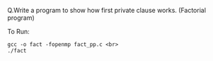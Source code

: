 Q.Write a program to show how first private clause works. (Factorial program)

To Run:
```
gcc -o fact -fopenmp fact_pp.c <br>
./fact
```